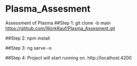 # Plasma_Assesment
Assessment of Plasma
##Step 1:
git clone -b main https://github.com/WorkRauf/Plasma_Assesment.git

##Step 2:
npm install

##Step 3:
ng serve -o

##Step 4:
Project will start running on.
http://localhost:4200
